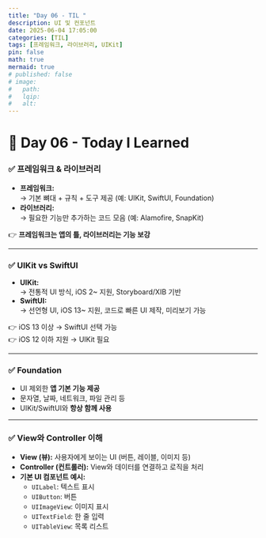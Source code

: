 ```yaml
---
title: "Day 06 - TIL "
description: UI 및 컨포넌트
date: 2025-06-04 17:05:00
categories: [TIL]
tags: [프레임워크, 라이브러리, UIKit]
pin: false
math: true
mermaid: true
# published: false
# image:
#   path:
#   lqip: 
#   alt: 
---
```


# 📘 Day 06 - Today I Learned


### ✅ 프레임워크 & 라이브러리
- **프레임워크:**  
  → 기본 뼈대 + 규칙 + 도구 제공 (예: UIKit, SwiftUI, Foundation)
- **라이브러리:**  
  → 필요한 기능만 추가하는 코드 모음 (예: Alamofire, SnapKit)

👉 **프레임워크는 앱의 틀, 라이브러리는 기능 보강**

---

### ✅ UIKit vs SwiftUI
- **UIKit:**  
  → 전통적 UI 방식, iOS 2~ 지원, Storyboard/XIB 기반
- **SwiftUI:**  
  → 선언형 UI, iOS 13~ 지원, 코드로 빠른 UI 제작, 미리보기 가능

👉 iOS 13 이상 → SwiftUI 선택 가능  
👉 iOS 12 이하 지원 → UIKit 필요

---

### ✅ Foundation
- UI 제외한 **앱 기본 기능 제공**
- 문자열, 날짜, 네트워크, 파일 관리 등
- UIKit/SwiftUI와 **항상 함께 사용**

---

### ✅ View와 Controller 이해
- **View (뷰):** 사용자에게 보이는 UI (버튼, 레이블, 이미지 등)
- **Controller (컨트롤러):** View와 데이터를 연결하고 로직을 처리
- **기본 UI 컴포넌트 예시:**
  - `UILabel`: 텍스트 표시
  - `UIButton`: 버튼
  - `UIImageView`: 이미지 표시
  - `UITextField`: 한 줄 입력
  - `UITableView`: 목록 리스트
